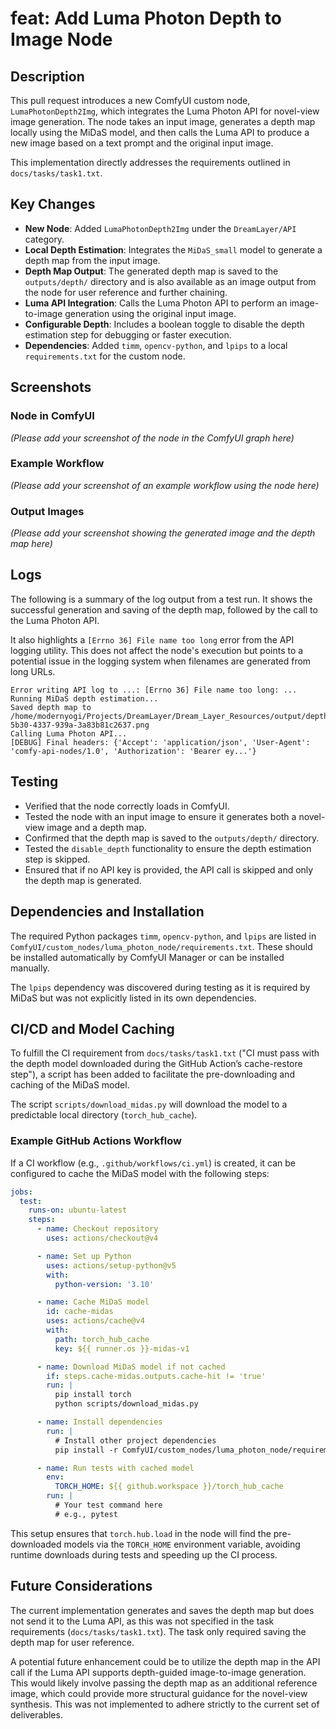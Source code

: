 # feat: Add Luma Photon Depth to Image Node

## Description

This pull request introduces a new ComfyUI custom node, `LumaPhotonDepth2Img`, which integrates the Luma Photon API for novel-view image generation. The node takes an input image, generates a depth map locally using the MiDaS model, and then calls the Luma API to produce a new image based on a text prompt and the original input image.

This implementation directly addresses the requirements outlined in `docs/tasks/task1.txt`.

## Key Changes

-   **New Node**: Added `LumaPhotonDepth2Img` under the `DreamLayer/API` category.
-   **Local Depth Estimation**: Integrates the `MiDaS_small` model to generate a depth map from the input image.
-   **Depth Map Output**: The generated depth map is saved to the `outputs/depth/` directory and is also available as an image output from the node for user reference and further chaining.
-   **Luma API Integration**: Calls the Luma Photon API to perform an image-to-image generation using the original input image.
-   **Configurable Depth**: Includes a boolean toggle to disable the depth estimation step for debugging or faster execution.
-   **Dependencies**: Added `timm`, `opencv-python`, and `lpips` to a local `requirements.txt` for the custom node.

## Screenshots

### Node in ComfyUI
*(Please add your screenshot of the node in the ComfyUI graph here)*

### Example Workflow
*(Please add your screenshot of an example workflow using the node here)*

### Output Images
*(Please add your screenshot showing the generated image and the depth map here)*

## Logs

The following is a summary of the log output from a test run. It shows the successful generation and saving of the depth map, followed by the call to the Luma Photon API.

It also highlights a `[Errno 36] File name too long` error from the API logging utility. This does not affect the node's execution but points to a potential issue in the logging system when filenames are generated from long URLs.

```log
Error writing API log to ...: [Errno 36] File name too long: ...
Running MiDaS depth estimation...
Saved depth map to /home/modernyogi/Projects/DreamLayer/Dream_Layer_Resources/output/depth/depth_4ebefa5a-5b30-4337-939a-3a83b81c2637.png
Calling Luma Photon API...
[DEBUG] Final headers: {'Accept': 'application/json', 'User-Agent': 'comfy-api-nodes/1.0', 'Authorization': 'Bearer ey...'}
```

## Testing

-   Verified that the node correctly loads in ComfyUI.
-   Tested the node with an input image to ensure it generates both a novel-view image and a depth map.
-   Confirmed that the depth map is saved to the `outputs/depth/` directory.
-   Tested the `disable_depth` functionality to ensure the depth estimation step is skipped.
-   Ensured that if no API key is provided, the API call is skipped and only the depth map is generated.

## Dependencies and Installation

The required Python packages `timm`, `opencv-python`, and `lpips` are listed in `ComfyUI/custom_nodes/luma_photon_node/requirements.txt`. These should be installed automatically by ComfyUI Manager or can be installed manually.

The `lpips` dependency was discovered during testing as it is required by MiDaS but was not explicitly listed in its own dependencies.

## CI/CD and Model Caching

To fulfill the CI requirement from `docs/tasks/task1.txt` ("CI must pass with the depth model downloaded during the GitHub Action’s cache-restore step"), a script has been added to facilitate the pre-downloading and caching of the MiDaS model.

The script `scripts/download_midas.py` will download the model to a predictable local directory (`torch_hub_cache`).

### Example GitHub Actions Workflow

If a CI workflow (e.g., `.github/workflows/ci.yml`) is created, it can be configured to cache the MiDaS model with the following steps:

```yaml
jobs:
  test:
    runs-on: ubuntu-latest
    steps:
      - name: Checkout repository
        uses: actions/checkout@v4

      - name: Set up Python
        uses: actions/setup-python@v5
        with:
          python-version: '3.10'

      - name: Cache MiDaS model
        id: cache-midas
        uses: actions/cache@v4
        with:
          path: torch_hub_cache
          key: ${{ runner.os }}-midas-v1

      - name: Download MiDaS model if not cached
        if: steps.cache-midas.outputs.cache-hit != 'true'
        run: |
          pip install torch
          python scripts/download_midas.py

      - name: Install dependencies
        run: |
          # Install other project dependencies
          pip install -r ComfyUI/custom_nodes/luma_photon_node/requirements.txt

      - name: Run tests with cached model
        env:
          TORCH_HOME: ${{ github.workspace }}/torch_hub_cache
        run: |
          # Your test command here
          # e.g., pytest
```

This setup ensures that `torch.hub.load` in the node will find the pre-downloaded models via the `TORCH_HOME` environment variable, avoiding runtime downloads during tests and speeding up the CI process.

## Future Considerations

The current implementation generates and saves the depth map but does not send it to the Luma API, as this was not specified in the task requirements (`docs/tasks/task1.txt`). The task only required saving the depth map for user reference.

A potential future enhancement could be to utilize the depth map in the API call if the Luma API supports depth-guided image-to-image generation. This would likely involve passing the depth map as an additional reference image, which could provide more structural guidance for the novel-view synthesis. This was not implemented to adhere strictly to the current set of deliverables.
